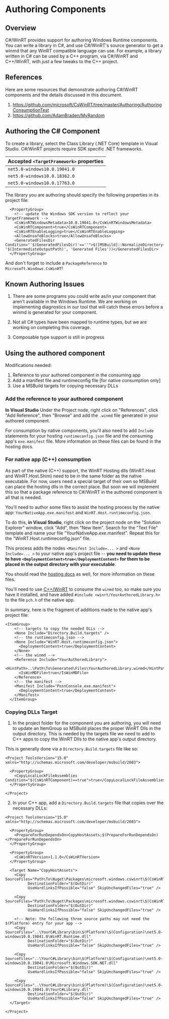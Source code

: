 # Authoring Components

## Overview
C#/WinRT provides support for authoring Windows Runtime components. You can write a library in C#, and use C#/WinRT's source generator to get a winmd that any WinRT compatible language can use. For example, a library written in C# can be used by a C++ program, via C#/WinRT and C++/WinRT, with just a few tweaks to the C++ project.


## References
Here are some resources that demonstrate authoring C#/WinRT components and the details discussed in this document.
1. https://github.com/microsoft/CsWinRT/tree/master/Authoring/AuthoringConsumptionTest
2. https://github.com/AdamBraden/MyRandom


## Authoring the C# Component
To create a library, select the Class Library (.NET Core) template in Visual Studio. C#/WinRT projects require SDK specific .NET frameworks.

Accepted `<TargetFramework>` properties |
--- |
`net5.0-windows10.0.19041.0` |
`net5.0-windows10.0.18362.0` |
`net5.0-windows10.0.17763.0` |

The library you are authoring should specify the following properties in its project file: 
```
  <PropertyGroup>
    <!-- update the Windows SDK version to reflect your TargetFramework -->
    <CsWinRTWindowsMetadata>10.0.19041.0</CsWinRTWindowsMetadata>
    <CsWinRTComponent>true</CsWinRTComponent>
    <CsWinRTEnableLogging>true</CsWinRTEnableLogging>
    <AllowUnsafeBlocks>true</AllowUnsafeBlocks>
    <GeneratedFilesDir Condition="'$(GeneratedFilesDir)'==''">$([MSBuild]::NormalizeDirectory('$(MSBuildProjectDirectory)', '$(IntermediateOutputPath)', 'Generated Files'))</GeneratedFilesDir>
  </PropertyGroup>
```
And don't forget to include a `PackageReference` to `Microsoft.Windows.CsWinRT`!


## Known Authoring Issues
1. There are some programs you could write as/in your component that aren't available in the Windows Runtime. 
We are working on implementing diagnostics in our tool that will catch these errors before a winmd is generated for your component.

2. Not all C# types have been mapped to runtime types, but we are working on completing this coverage. 

3. Composable type support is still in progress

## Using the authored component

Modifications needed: 
  1. Reference to your authored component in the consuming app
  2. Add a manifest file and runtimeconfig file [for native consumption only] 
  3. Use a MSBuild targets for copying necessary DLLs


### Add the reference to your authored component
**In Visual Studio** Under the Project node, right click on "References", click "Add Reference", then "Browse" and add the `.winmd` file generated in your authored component. 

For consumption by native components, you'll also need to add `Include` statements for your hosting `runtimeconfig.json` file and the consuming app's `exe.manifest` file. More information on these files can be found in the hosting docs.   

### For native app (C++) consumption
As part of the native (C++) support, the WinRT Hosting dlls (WinRT.Host and WinRT.Host.Shim) need to be in the same folder as the native executable. 
For now, users need a special target of their own so MSBuild can place the hosting dlls in the correct place. But soon we will implement this so that a package reference to C#/WinRT in the authored component is all that is needed.   

You'll need to author some files to assist the hosting process by the native app: `YourNativeApp.exe.manifest` and `WinRT.Host.runtimeconfig.json`. 

To do this, **in Visual Studio**, right click on the project node on the "Solution Explorer" window, click "Add", then "New Item". Search for the "Text File" template and name your file "YourNativeApp.exe.manifest".
Repeat this for the "WinRT.Host.runtimeconfig.json" file. 

This process adds the nodes `<Manifest Include=... >` and `<None Include=... >` to your native app's project file -- **you need to update these to have `<DeploymentContent>true</DeploymentContent>` for them to be placed in the output directory with your executable**.  

You should read the [hosting docs](https://github.com/microsoft/CsWinRT/blob/master/docs/hosting.md) as well, for more information on these files.

You'll need to use [C++/WinRT](https://docs.microsoft.com/en-us/windows/uwp/cpp-and-winrt-apis/intro-to-using-cpp-with-winrt) to consume the `winmd` too, so make sure you have it installed, and have added `#include <winrt/YourAuthoredLibrary.h>` to the file `pch.h` of the native app.  

In summary, here is the fragment of additions made to the native app's project file:
```
<ItemGroup>
    <!-- targets to copy the needed DLLs -->
    <None Include="Directory.Build.targets" />
    <!-- the runtimeconfig.json -->
    <None Include="WinRT.Host.runtimeconfig.json">
      <DeploymentContent>true</DeploymentContent>
    </None>
    <!-- the winmd -->
    <Reference Include="YourAuthoredLibrary">
      <HintPath>..\Path\To\Generated\Files\YourAuthoredLibrary.winmd</HintPath>
      <IsWinMDFile>true</IsWinMDFile>
    </Reference>
    <!-- the manifest -->
    <Manifest Include="PosnConsole.exe.manifest">
      <DeploymentContent>true</DeploymentContent>
    </Manifest>
  </ItemGroup> 
```

### Copying DLLs Target

1. In the project folder for the component you are authoring, you will need to update an ItemGroup so MSBuild places the proper WinRT Dlls in the output directory. This is needed by the targets file we need to add to C++ apps to copy the WinRT Dlls to the native app's output directory.

This is generally done via a `Directory.Build.targets` file like so:
```
<Project ToolsVersion="15.0" xmlns="http://schemas.microsoft.com/developer/msbuild/2003">
 
  <PropertyGroup>
    <CopyLocalLockFileAssemblies Condition="$(CsWinRTComponent)==true">true</CopyLocalLockFileAssemblies>
  </PropertyGroup>

</Project>
```


2. In your C++ app, add a `Directory.Build.targets` file that copies over the necessary DLLs: 
```
<Project ToolsVersion="15.0" xmlns="http://schemas.microsoft.com/developer/msbuild/2003">

  <PropertyGroup>
    <PrepareForRunDependsOn>CopyHostAssets;$(PrepareForRunDependsOn)</PrepareForRunDependsOn>
  </PropertyGroup>
  
  <PropertyGroup>
    <CsWinRTVersion>1.1.0</CsWinRTVersion>
  </PropertyGroup>
  
  <Target Name="CopyHostAssets">
    <Copy SourceFiles="Path\To\Nuget\Packages\microsoft.windows.cswinrt\$(CsWinRTVersion)\native\$(Platform)\WinRT.Host.dll"
          DestinationFolder="$(OutDir)" 
          UseHardlinksIfPossible="false" SkipUnchangedFiles="true" />
    
    <Copy SourceFiles="Path\To\Nuget\Packages\microsoft.windows.cswinrt\$(CsWinRTVersion)\lib\net5.0\WinRT.Host.Shim.dll"
          DestinationFolder="$(OutDir)" 
          UseHardlinksIfPossible="false" SkipUnchangedFiles="true" />
    
    <!-- Note: the following three source paths may not need the $(Platform) entry for your app -->
    <Copy SourceFiles="..\YourC#Library\bin\$(Platform)\$(Configuration)\net5.0-windows10.0.19041.0\WinRT.Runtime.dll" 
          DestinationFolder="$(OutDir)" 
          UseHardlinksIfPossible="false" SkipUnchangedFiles="true" />

    <Copy SourceFiles="..\YourC#Library\bin\$(Platform)\$(Configuration)\net5.0-windows10.0.19041.0\Microsoft.Windows.SDK.NET.dll"
          DestinationFolder="$(OutDir)"
          UseHardlinksIfPossible="false" SkipUnchangedFiles="true" />
    
    <Copy SourceFiles="..\YourC#Library\bin\$(Platform)\$(Configuration)\net5.0-windows10.0.19041.0\YourC#Library.dll"
          DestinationFolder="$(OutDir)"
          UseHardlinksIfPossible="false" SkipUnchangedFiles="true" />
  </Target>  
  
</Project>

```

